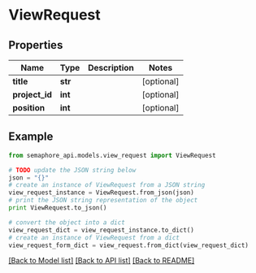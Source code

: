 # ViewRequest


## Properties
Name | Type | Description | Notes
------------ | ------------- | ------------- | -------------
**title** | **str** |  | [optional] 
**project_id** | **int** |  | [optional] 
**position** | **int** |  | [optional] 

## Example

```python
from semaphore_api.models.view_request import ViewRequest

# TODO update the JSON string below
json = "{}"
# create an instance of ViewRequest from a JSON string
view_request_instance = ViewRequest.from_json(json)
# print the JSON string representation of the object
print ViewRequest.to_json()

# convert the object into a dict
view_request_dict = view_request_instance.to_dict()
# create an instance of ViewRequest from a dict
view_request_form_dict = view_request.from_dict(view_request_dict)
```
[[Back to Model list]](../README.md#documentation-for-models) [[Back to API list]](../README.md#documentation-for-api-endpoints) [[Back to README]](../README.md)



